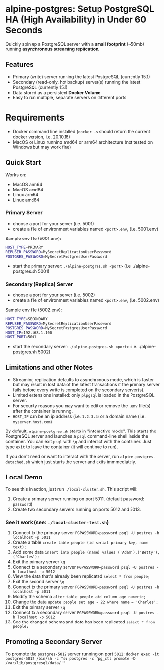 # alpine-postgres: Setup PostgreSQL HA (High Availability) in Under 60 Seconds
Quickly spin up a PostgreSQL server with a **small footprint** (~50mb) running **asynchronous streaming replication**.

## Features
- Primary (write) server running the latest PostgreSQL (currently 15.1)
- Secondary (read-only, hot backup) server(s) running the latest PostgreSQL (currently 15.1)
- Data stored as a persistent **Docker Volume**
- Easy to run multiple, separate servers on different ports

# Requirements
- Docker command line installed (`docker -v` should return the current docker version, i.e. 20.10.16)
- MacOS or Linux running amd64 or arm64 architecture (not tested on Windows but may work fine)

## Quick Start
Works on:
- MacOS arm64
- MacOS amd64
- Linux arm64
- Linux amd64

### Primary Server
- choose a port for your server (i.e. 5001)
- create a file of environment variables named `<port>.env`, (i.e. 5001.env)

Sample env file (5001.env):
```sh
HOST_TYPE=PRIMARY
REPUSER_PASSWORD=MySecretReplicationUserPassword
POSTGRES_PASSWORD=MySecretPostgresUserPassword
```
- start the primary server: `./alpine-postgres.sh <port>` (i.e. ./alpine-postgres.sh 5001)

### Secondary (Replica) Server
- choose a port for your server (i.e. 5002)
- create a file of environment variables named `<port>.env`, (i.e. 5002.env)

Sample env file (5002.env):
```sh
HOST_TYPE=SECONDARY
REPUSER_PASSWORD=MySecretReplicationUserPassword
POSTGRES_PASSWORD=MySecretPostgresUserPassword
HOST_IP=192.168.1.100
HOST_PORT=5001
```
- start the secondary server: `./alpine-postgres.sh <port>` (i.e. ./alpine-postgres.sh 5002)

## Limitations and other Notes

- Streaming replication defaults to asynchronous mode, which is faster but may result in lost data of the latest transactions if the primary server fails before every write is completed on the secondary server(s).
- Limited extensions installed: only `plpgsql` is loaded in the PostgreSQL server.
- For security reasons you may want to edit or remove the `.env` file(s) after the container is running.
- `HOST_IP` can be an ip address (i.e. `1.2.3.4`) or a domain name (i.e. `myserver.host.com`)

By default, `alpine-postgres.sh` starts in "interactive mode".  This starts the PostgreSQL server and launches a `psql` command-line shell inside the container.  You can exit `psql` with `\q` and interact with the container.  Just type `exit` to leave the container (it will continue to run).

If you don't need or want to interact with the server, run `alpine-postgres-detached.sh` which just starts the server and exits immmediately.

## Local Demo
To see this in action, just run `./local-cluster.sh`.  This script will:
1. Create a primary server running on port 5011. (default password: `password`)
2. Create two secondary servers running on ports 5012 and 5013.

### See it work (see: `./local-cluster-test.sh`)
1. Connect to the primary server `PGPASSWORD=password psql -U postres -h localhost -p 5011`
2. Create a table `create table people (id serial primary key, name text);`
3. Add some data `insert into people (name) values ('Adam'),('Betty'),('Charles');`
4. Exit the primary server `\q`
5. Connect to a secondary server `PGPASSWORD=password psql -U postres -h localhost -p 5012`
6. View the data that's already been replicated `select * from people;`
7. Exit the second server `\q`
8. Connect to the primary server `PGPASSWORD=password psql -U postres -h localhost -p 5011`
9. Modify the schema `alter table people add column age numeric;`
10. Change the data `update people set age = 22 where name = 'Charles';`
12. Exit the primary server `\q`
13. Connect to a secondary server `PGPASSWORD=password psql -U postres -h localhost -p 5012`
14. See the changed schema and data has been replicated `select * from people;`

## Promoting a Secondary Server
To promote the `postgres-5012` server running on port `5012`:
`docker exec -it postgres-5012 /bin/sh -c "su postgres -c 'pg_ctl promote -D /var/lib/postgresql/data/'"`
